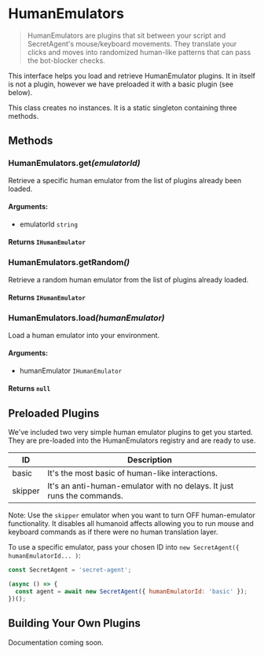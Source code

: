 # HumanEmulators

> HumanEmulators are plugins that sit between your script and SecretAgent's mouse/keyboard movements. They translate your clicks and moves into randomized human-like patterns that can pass the bot-blocker checks.

This interface helps you load and retrieve HumanEmulator plugins. It in itself is not a plugin, however we have preloaded it with a basic plugin (see below).

This class creates no instances. It is a static singleton containing three methods.

## Methods

### HumanEmulators.get<em>(emulatorId)</em>
Retrieve a specific human emulator from the list of plugins already been loaded.
#### **Arguments**:
- emulatorId `string`
#### **Returns** `IHumanEmulator`

### HumanEmulators.getRandom<em>()</em>
Retrieve a random human emulator from the list of plugins already loaded.
#### **Returns** `IHumanEmulator`

### HumanEmulators.load<em>(humanEmulator)</em>
Load a human emulator into your environment.
#### **Arguments**:
- humanEmulator `IHumanEmulator`
#### **Returns** `null`

## Preloaded Plugins
We've included two very simple human emulator plugins to get you started. They are pre-loaded into the HumanEmulators registry and are ready to use.

<p class="show-table-header"></p>

| ID | Description |
| --- | --- |
| basic | It's the most basic of human-like interactions. |
| skipper | It's an anti-human-emulator with no delays. It just runs the commands. |

Note: Use the `skipper` emulator when you want to turn OFF human-emulator functionality. It disables all humanoid affects allowing you to run mouse and keyboard commands as if there were no human translation layer.

To use a specific emulator, pass your chosen ID into `new SecretAgent({ humanEmulatorId... )`:

```js
const SecretAgent = 'secret-agent';

(async () => {
  const agent = await new SecretAgent({ humanEmulatorId: 'basic' });
})();
````

## Building Your Own Plugins
Documentation coming soon.
